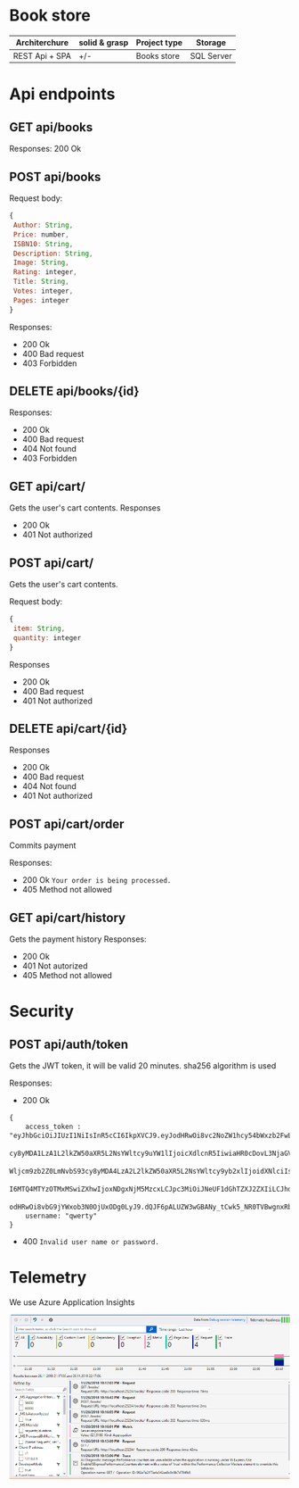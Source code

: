 # Book store
 
| Architerchure | solid & grasp | Project type | Storage     | 
| ------------- | --------------| ------------ | ----------- |
| REST Api + SPA| +/-           | Books store  | SQL Server  |
# Api endpoints

## GET api/books 
Responses: 200 Ok

## POST api/books 
Request body:
```javascript
{
 Author: String,
 Price: number,
 ISBN10: String,
 Description: String,
 Image: String,
 Rating: integer,
 Title: String,
 Votes: integer,
 Pages: integer
}
```
Responses:
* 200 Ok
* 400 Bad request
* 403 Forbidden

## DELETE api/books/{id}
Responses: 
* 200 Ok
* 400 Bad request
* 404 Not found
* 403 Forbidden

## GET api/cart/ 
Gets the user's cart contents.
Responses
* 200 Ok
* 401 Not authorized

## POST api/cart/ 
Gets the user's cart contents.

Request body:
```javascript
{
 item: String,
 quantity: integer
}
```
Responses
* 200 Ok
* 400 Bad request
* 401 Not authorized

## DELETE api/cart/{id} 

Responses
* 200 Ok
* 400 Bad request
* 404 Not found
* 401 Not authorized

## POST api/cart/order
Commits payment

Responses:
* 200 Ok `Your order is being processed.`
* 405 Method not allowed

## GET api/cart/history
Gets the payment history
Responses:
* 200 Ok
* 401 Not autorized
* 405 Method not allowed

# Security

## POST api/auth/token
Gets the JWT token, it will be valid 20 minutes. sha256 algorithm is used

Responses: 
* 200 Ok
```
{
    access_token : "eyJhbGciOiJIUzI1NiIsInR5cCI6IkpXVCJ9.eyJodHRwOi8vc2NoZW1hcy54bWxzb2FwLm9yZy93
                    cy8yMDA1LzA1L2lkZW50aXR5L2NsYWltcy9uYW1lIjoicXdlcnR5IiwiaHR0cDovL3NjaGVtYXMub
                    Wljcm9zb2Z0LmNvbS93cy8yMDA4LzA2L2lkZW50aXR5L2NsYWltcy9yb2xlIjoidXNlciIsIm5iZi
                    I6MTQ4MTYzOTMxMSwiZXhwIjoxNDgxNjM5MzcxLCJpc3MiOiJNeUF1dGhTZXJ2ZXIiLCJhdWQiOiJ
                    odHRwOi8vbG9jYWxob3N0OjUxODg0LyJ9.dQJF6pALUZW3wGBANy_tCwk5_NR0TVBwgnxRbblp5Ho",
    username: "qwerty"
}
```
* 400 `Invalid user name or password.`

# Telemetry
We use Azure Application Insights

![screen](https://github.com/bohdanka194/project/blob/master/misc/Screenshot_16.png)

